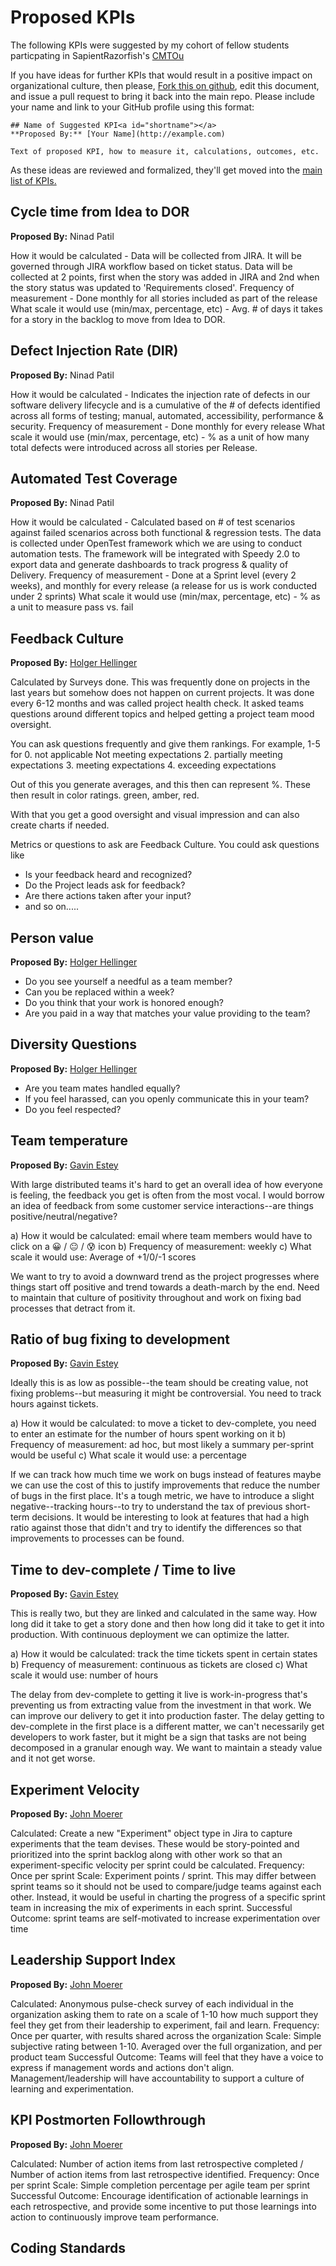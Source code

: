# Proposed KPIs
The following KPIs were suggested by my cohort of fellow students particpating in SapientRazorfish's [CMTOu](https://www.whatsnextisnow.com/)

If you have ideas for further KPIs that would result in a positive impact on organizational culture, then please, [Fork this on github](https://github.com/amclin/devopsculture/fork), edit this document, and issue a pull request to bring it back into the main repo. Please include your name and link to your GitHub profile using this format:

```
## Name of Suggested KPI<a id="shortname"></a>
**Proposed By:** [Your Name](http://example.com)

Text of proposed KPI, how to measure it, calculations, outcomes, etc.
```

As these ideas are reviewed and formalized, they'll get moved into the [main list of KPIs.](README.md#kpis)

## Cycle time from Idea to DOR
**Proposed By:** Ninad Patil

How it would be calculated - Data will be collected from JIRA. It will be governed through JIRA workflow based on ticket status. Data will be collected at 2 points, first when the story was added in JIRA and 2nd when the story status was updated to 'Requirements closed'.
Frequency of measurement - Done monthly for all stories included as part of the release
What scale it would use (min/max, percentage, etc) - Avg. # of days it takes for a story in the backlog to move from Idea to DOR.
## Defect Injection Rate (DIR)
**Proposed By:** Ninad Patil

How it would be calculated - Indicates the injection rate of defects in our software delivery lifecycle and is a cumulative of the # of defects identified across all forms of testing; manual, automated, accessibility, performance & security.
Frequency of measurement - Done monthly for every release
What scale it would use (min/max, percentage, etc) - % as a unit of how many total defects were introduced across all stories per Release.
## Automated Test Coverage
**Proposed By:** Ninad Patil

How it would be calculated - Calculated based on # of test scenarios against failed scenarios across both functional & regression tests. The data is collected under OpenTest framework which we are using to conduct automation tests. The framework will be integrated with Speedy 2.0 to export data and generate dashboards to track progress & quality of Delivery.
Frequency of measurement - Done at a Sprint level (every 2 weeks), and monthly for every release (a release for us is work conducted under 2 sprints)
What scale it would use (min/max, percentage, etc) - % as a unit to measure pass vs. fail

## Feedback Culture
**Proposed By:** [Holger Hellinger](https://github.com/polent)

Calculated by Surveys done. This was frequently done on projects in the last years but somehow does not happen on current projects. It was done every 6-12 months and was called project health check. It asked teams questions around different topics and helped getting a project team mood oversight. 
 
You can ask questions frequently and give them rankings. For example, 1-5 for
0. not applicable
Not meeting expectations
2. partially meeting expectations
3. meeting expectations
4. exceeding expectations
 
Out of this you generate averages, and this then can represent %. These then result in color ratings. 
green, amber, red. 
 
With that you get a good oversight and visual impression and can also create charts if needed. 
 
Metrics or questions to ask are Feedback Culture. You could ask questions like 
 
* Is your feedback heard and recognized?
* Do the Project leads ask for feedback?
* Are there actions taken after your input? 
* and so on.....
 
## Person value
**Proposed By:** [Holger Hellinger](https://github.com/polent)
 
* Do you see yourself a needful as a team member?
* Can you be replaced within a week?
* Do you think that your work is honored enough? 
* Are you paid in a way that matches your value providing to the team? 
 
## Diversity Questions
**Proposed By:** [Holger Hellinger](https://github.com/polent)
 
* Are you team mates handled equally?
* If you feel harassed, can you openly communicate this in your team?
* Do you feel respected?


## Team temperature
**Proposed By:** [Gavin Estey](https://www.linkedin.com/in/gavinestey/)

With large distributed teams it's hard to get an overall idea of how everyone is feeling, the feedback you get is often from the most vocal. I would borrow an idea of feedback from some customer service interactions--are things positive/neutral/negative?

a) How it would be calculated: email where team members would have to click on a  😀 / 😐 / 😰 icon
b) Frequency of measurement: weekly
c) What scale it would use: Average of +1/0/-1 scores

We want to try to avoid a downward trend as the project progresses where things start off positive and trend towards a death-march by the end. Need to maintain that culture of positivity throughout and work on fixing bad processes that detract from it.

## Ratio of bug fixing to development
**Proposed By:** [Gavin Estey](https://www.linkedin.com/in/gavinestey/)

Ideally this is as low as possible--the team should be creating value, not fixing problems--but measuring it might be controversial. You need to track hours against tickets.

a) How it would be calculated: to move a ticket to dev-complete, you need to enter an estimate for the number of hours spent working on it 
b) Frequency of measurement: ad hoc, but most likely a summary per-sprint would be useful
c) What scale it would use: a percentage

If we can track how much time we work on bugs instead of features maybe we can use the cost of this to justify improvements that reduce the number of bugs in the first place. It's a tough metric, we have to introduce a slight negative--tracking hours--to try to understand the tax of previous short-term decisions. It would be interesting to look at features that had a high ratio against those that didn't and try to identify the differences so that improvements to processes can be found.

## Time to dev-complete / Time to live
**Proposed By:** [Gavin Estey](https://www.linkedin.com/in/gavinestey/)

This is really two, but they are linked and calculated in the same way. How long did it take to get a story done and then how long did it take to get it into production. With continuous deployment we can optimize the latter.

a) How it would be calculated: track the time tickets spent in certain states
b) Frequency of measurement: continuous as tickets are closed
c) What scale it would use: number of hours

The delay from dev-complete to getting it live is work-in-progress that's preventing us from extracting value from the investment in that work. We can improve our delivery to get it into production faster. The delay getting to dev-complete in the first place is a different matter, we can't necessarily get developers to work faster, but it might be a sign that tasks are not being decomposed in a granular enough way. We want to maintain a steady value and it not get worse.

## Experiment Velocity
**Proposed By:** [John Moerer](https://www.linkedin.com/in/johnmoerer/)

Calculated: Create a new "Experiment" object type in Jira to capture experiments that the team devises. These would be story-pointed and prioritized into the sprint backlog along with other work so that an experiment-specific velocity per sprint could be calculated.
Frequency: Once per sprint
Scale: Experiment points / sprint. This may differ between sprint teams so it should not be used to compare/judge teams against each other. Instead, it would be useful in charting the progress of a specific sprint team in increasing the mix of experiments in each sprint.
Successful Outcome: sprint teams are self-motivated to increase experimentation over time

## Leadership Support Index
**Proposed By:** [John Moerer](https://www.linkedin.com/in/johnmoerer/)

Calculated: Anonymous pulse-check survey of each individual in the organization asking them to rate on a scale of 1-10 how much support they feel they get from their leadership to experiment, fail and learn.
Frequency: Once per quarter, with results shared across the organization
Scale: Simple subjective rating between 1-10. Averaged over the full organization, and per product team
Successful Outcome: Teams will feel that they have a voice to express if management words and actions don't align. Management/leadership will have accountability to support a culture of learning and experimentation.

## KPI Postmorten Followthrough
**Proposed By:** [John Moerer](https://www.linkedin.com/in/johnmoerer/)

Calculated: Number of action items from last retrospective completed / Number of action items from last retrospective identified.
Frequency: Once per sprint
Scale: Simple completion percentage per agile team per sprint
Successful Outcome: Encourage identification of actionable learnings in each retrospective, and provide some incentive to put those learnings into action to continuously improve team performance.

## Coding Standards

